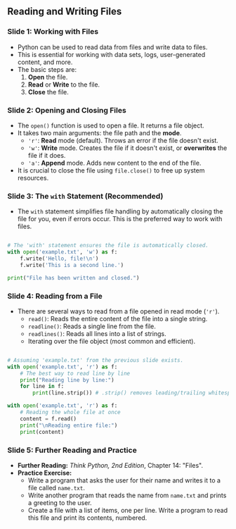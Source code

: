 ## Reading and Writing Files

### Slide 1: Working with Files

  * Python can be used to read data from files and write data to files.
  * This is essential for working with data sets, logs, user-generated content, and more.
  * The basic steps are:
    1.  **Open** the file.
    2.  **Read** or **Write** to the file.
    3.  **Close** the file.

### Slide 2: Opening and Closing Files

  * The `open()` function is used to open a file. It returns a file object.
  * It takes two main arguments: the file path and the **mode**.
      * `'r'`: **Read** mode (default). Throws an error if the file doesn't exist.
      * `'w'`: **Write** mode. Creates the file if it doesn't exist, or **overwrites** the file if it does.
      * `'a'`: **Append** mode. Adds new content to the end of the file.
  * It is crucial to close the file using `file.close()` to free up system resources.

### Slide 3: The `with` Statement (Recommended)

  * The `with` statement simplifies file handling by automatically closing the file for you, even if errors occur. This is the preferred way to work with files.

<!-- end list -->
```py

# The 'with' statement ensures the file is automatically closed.
with open('example.txt', 'w') as f:
    f.write('Hello, file!\n')
    f.write('This is a second line.')

print("File has been written and closed.")
```
### Slide 4: Reading from a File

  * There are several ways to read from a file opened in read mode (`'r'`).
      * `read()`: Reads the entire content of the file into a single string.
      * `readline()`: Reads a single line from the file.
      * `readlines()`: Reads all lines into a list of strings.
      * Iterating over the file object (most common and efficient).

<!-- end list -->
```py

# Assuming 'example.txt' from the previous slide exists.
with open('example.txt', 'r') as f:
    # The best way to read line by line
    print("Reading line by line:")
    for line in f:
        print(line.strip()) # .strip() removes leading/trailing whitespace like '\n'

with open('example.txt', 'r') as f:
    # Reading the whole file at once
    content = f.read()
    print("\nReading entire file:")
    print(content)
```
### Slide 5: Further Reading and Practice

  * **Further Reading:** *Think Python, 2nd Edition*, Chapter 14: "Files".
  * **Practice Exercise:**
      * Write a program that asks the user for their name and writes it to a file called `name.txt`.
      * Write another program that reads the name from `name.txt` and prints a greeting to the user.
      * Create a file with a list of items, one per line. Write a program to read this file and print its contents, numbered.